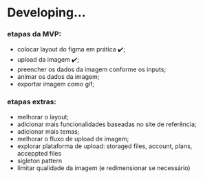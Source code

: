 # Developing...

### etapas da MVP:

-   colocar layout do figma em prática ✔️;
-   upload da imagem ✔️;
-   preencher os dados da imagem conforme os inputs;
-   animar os dados da imagem;
-   exportar imagem como gif;

### etapas extras:

-   melhorar o layout;
-   adicionar mais funcionalidades baseadas no site de referência;
-   adicionar mais temas;
-   melhorar o fluxo de upload de imagem;
-   explorar plataforma de upload: storaged files, account, plans, acceppted files
-   sigleton pattern
-   limitar qualidade da imagem (e redimensionar se necessário)
